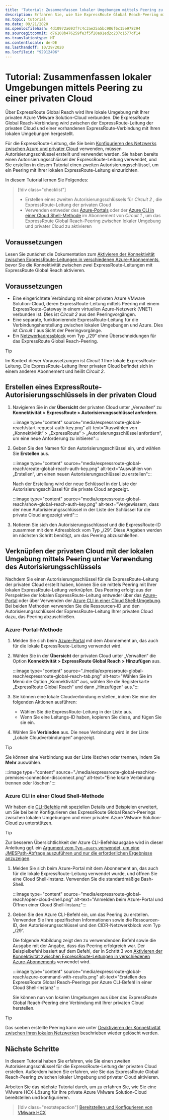 ```yaml
---
title: 'Tutorial: Zusammenfassen lokaler Umgebungen mittels Peering zu einer privaten Cloud'
description: Erfahren Sie, wie Sie ExpressRoute Global Reach-Peering mit einer privaten Cloud in einer Azure VMware Solution-Instanz erstellen.
ms.topic: tutorial
ms.date: 09/21/2020
ms.openlocfilehash: 4d10972a693f7c4c3ae25a5bc986f6c15e978294
ms.sourcegitcommit: d76108b476259fe3f5f20a91ed2c237c1577df14
ms.translationtype: HT
ms.contentlocale: de-DE
ms.lasthandoff: 10/29/2020
ms.locfileid: "92912496"
---
```

# <a name="tutorial-peer-on-premises-environments-to-a-private-cloud"></a>Tutorial: Zusammenfassen lokaler Umgebungen mittels Peering zu einer privaten Cloud

Über ExpressRoute Global Reach wird Ihre lokale Umgebung mit Ihrer privaten Azure VMware Solution-Cloud verbunden. Die ExpressRoute Global Reach-Verbindung wird zwischen der ExpressRoute-Leitung der privaten Cloud und einer vorhandenen ExpressRoute-Verbindung mit Ihren lokalen Umgebungen hergestellt. 

Für die ExpressRoute-Leitung, die Sie beim [Konfigurieren des Netzwerks zwischen Azure und privater Cloud](tutorial-configure-networking.md) verwenden, müssen Autorisierungsschlüssel erstellt und verwendet werden.  Sie haben bereits einen Autorisierungsschlüssel der ExpressRoute-Leitung verwendet, und Sie erstellen in diesem Tutorial einen zweiten Autorisierungsschlüssel, um ein Peering mit Ihrer lokalen ExpressRoute-Leitung einzurichten.

In diesem Tutorial lernen Sie Folgendes:

> [!div class="checklist"]
> * Erstellen eines zweiten Autorisierungsschlüssels für _Circuit 2_ , die ExpressRoute-Leitung der privaten Cloud
> * Verwenden entweder des [Azure-Portals](#azure-portal-method) oder der [Azure CLI in einer Cloud Shell-Methode](#azure-cli-in-a-cloud-shell-method) im Abonnement von _Circuit 1_ , um das ExpressRoute Global Reach-Peering zwischen lokaler Umgebung und privater Cloud zu aktivieren


## <a name="before-you-begin"></a>Voraussetzungen

Lesen Sie zunächst die Dokumentation zum [Aktivieren der Konnektivität zwischen ExpressRoute-Leitungen in verschiedenen Azure-Abonnements](../expressroute/expressroute-howto-set-global-reach-cli.md#enable-connectivity-between-expressroute-circuits-in-different-azure-subscriptions), bevor Sie die Konnektivität zwischen zwei ExpressRoute-Leitungen mit ExpressRoute Global Reach aktivieren.  


## <a name="prerequisites"></a>Voraussetzungen

- Eine eingerichtete Verbindung mit einer privaten Azure VMware Solution-Cloud, deren ExpressRoute-Leitung mittels Peering mit einem ExpressRoute-Gateway in einem virtuellen Azure-Netzwerk (VNET) verbunden ist. Dies ist _Circuit 2_ aus den Peeringvorgängen.  
- Eine separate, funktionierende ExpressRoute-Leitung für die Verbindungsherstellung zwischen lokalen Umgebungen und Azure. Dies ist _Circuit 1_ aus Sicht der Peeringvorgänge.
- Ein [Netzwerkadressblock](../expressroute/expressroute-routing.md#ip-addresses-used-for-peerings) vom Typ „/29“ ohne Überschneidungen für das ExpressRoute Global Reach-Peering.

> [!TIP]
> Im Kontext dieser Voraussetzungen ist _Circuit 1_ Ihre lokale ExpressRoute-Leitung. Die ExpressRoute-Leitung Ihrer privaten Cloud befindet sich in einem anderen Abonnement und heißt _Circuit 2_. 


## <a name="create-an-expressroute-authorization-key-in-the-private-cloud"></a>Erstellen eines ExpressRoute-Autorisierungsschlüssels in der privaten Cloud

1. Navigieren Sie in der **Übersicht** der privaten Cloud unter „Verwalten“ zu **Konnektivität > ExpressRoute > Autorisierungsschlüssel anfordern**.

   :::image type="content" source="media/expressroute-global-reach/start-request-auth-key.png" alt-text="Auswählen von „Konnektivität“ > „ExpressRoute“ > „Autorisierungsschlüssel anfordern“, um eine neue Anforderung zu initiieren":::

2. Geben Sie den Namen für den Autorisierungsschlüssel ein, und wählen Sie **Erstellen** aus. 

   :::image type="content" source="media/expressroute-global-reach/create-global-reach-auth-key.png" alt-text="Auswählen von „Erstellen“, um einen neuen Autorisierungsschlüssel zu erstellen":::

   Nach der Erstellung wird der neue Schlüssel in der Liste der Autorisierungsschlüssel für die private Cloud angezeigt. 

   :::image type="content" source="media/expressroute-global-reach/show-global-reach-auth-key.png" alt-text="Vergewissern, dass der neue Autorisierungsschlüssel in der Liste der Schlüssel für die private Cloud angezeigt wird":::

3. Notieren Sie sich den Autorisierungsschlüssel und die ExpressRoute-ID zusammen mit dem Adressblock vom Typ „/29“. Diese Angaben werden im nächsten Schritt benötigt, um das Peering abzuschließen. 

## <a name="peer-private-cloud-to-on-premises-using-authorization-key"></a>Verknüpfen der privaten Cloud mit der lokalen Umgebung mittels Peering unter Verwendung des Autorisierungsschlüssels

Nachdem Sie einen Autorisierungsschlüssel für die ExpressRoute-Leitung der privaten Cloud erstellt haben, können Sie sie mittels Peering mit Ihrer lokalen ExpressRoute-Leitung verknüpfen.  Das Peering erfolgt aus der Perspektive der lokalen ExpressRoute-Leitung entweder über das [Azure-Portal](#azure-portal-method) oder über Verwenden der [Azure CLI in einer Cloud Shell-Umgebung](#azure-cli-in-a-cloud-shell-method). Bei beiden Methoden verwenden Sie die Ressourcen-ID und den Autorisierungsschlüssel der ExpressRoute-Leitung Ihrer privaten Cloud dazu, das Peering abzuschließen.

### <a name="azure-portal-method"></a>Azure-Portal-Methode

1. Melden Sie sich beim [Azure-Portal](https://portal.azure.com) mit dem Abonnement an, das auch für die lokale ExpressRoute-Leitung verwendet wird.

1. Wählen Sie in der **Übersicht** der privaten Cloud unter „Verwalten“ die Option **Konnektivität > ExpressRoute Global Reach > Hinzufügen** aus.

   :::image type="content" source="./media/expressroute-global-reach/expressroute-global-reach-tab.png" alt-text="Wählen Sie im Menü die Option „Konnektivität“ aus, wählen Sie die Registerkarte „ExpressRoute Global Reach“ und dann „Hinzufügen“ aus.":::

1. Sie können eine lokale Cloudverbindung erstellen, indem Sie eine der folgenden Aktionen ausführen:

   - Wählen Sie die ExpressRoute-Leitung in der Liste aus.
   - Wenn Sie eine Leitungs-ID haben, kopieren Sie diese, und fügen Sie sie ein.

1. Wählen Sie **Verbinden** aus. Die neue Verbindung wird in der Liste „Lokale Cloudverbindungen“ angezeigt.  

>[!TIP]
>Sie können eine Verbindung aus der Liste löschen oder trennen, indem Sie **Mehr** auswählen.  
>
> :::image type="content" source="./media/expressroute-global-reach/on-premises-connection-disconnect.png" alt-text="Eine lokale Verbindung trennen oder löschen":::

### <a name="azure-cli-in-a-cloud-shell-method"></a>Azure CLI in einer Cloud Shell-Methode

Wir haben die [CLI-Befehle](../expressroute/expressroute-howto-set-global-reach-cli.md) mit speziellen Details und Beispielen erweitert, um Sie bei beim Konfigurieren des ExpressRoute Global Reach-Peerings zwischen lokalen Umgebungen und einer privaten Azure VMware Solution-Cloud zu unterstützen.  

> [!TIP]  
> Zur besseren Übersichtlichkeit der Azure CLI-Befehlsausgabe wird in dieser Anleitung ggf. ein [Argument vom Typ `–query` verwendet, um eine JMESPath-Abfrage auszuführen und nur die erforderlichen Ergebnisse anzuzeigen](/cli/azure/query-azure-cli).


1. Melden Sie sich beim Azure-Portal mit dem Abonnement an, das auch für die lokale ExpressRoute-Leitung verwendet wurde, und öffnen Sie eine Cloud Shell-Instanz. Verwenden Sie die standardmäßige Bash-Shell.
 
   :::image type="content" source="media/expressroute-global-reach/open-cloud-shell.png" alt-text="Anmelden beim Azure-Portal und Öffnen einer Cloud Shell-Instanz":::
 
2. Geben Sie den Azure CLI-Befehl ein, um das Peering zu erstellen. Verwenden Sie Ihre spezifischen Informationen sowie die Ressourcen-ID, den Autorisierungsschlüssel und den CIDR-Netzwerkblock vom Typ „/29“. 

   Die folgende Abbildung zeigt den zu verwendenden Befehl sowie die Ausgabe mit der Angabe, dass das Peering erfolgreich war. Der Beispielbefehl basiert auf dem Befehl, der in Schritt 3 von [Aktivieren der Konnektivität zwischen ExpressRoute-Leitungen in verschiedenen Azure-Abonnements](../expressroute/expressroute-howto-set-global-reach-cli.md#enable-connectivity-between-expressroute-circuits-in-different-azure-subscriptions) verwendet wird.

   :::image type="content" source="media/expressroute-global-reach/azure-command-with-results.png" alt-text="Erstellen des ExpressRoute Global Reach-Peerings per Azure CLI-Befehl in einer Cloud Shell-Instanz":::
 
   Sie können nun von lokalen Umgebungen aus über das ExpressRoute Global Reach-Peering eine Verbindung mit Ihrer privaten Cloud herstellen.

> [!TIP]
> Das soeben erstellte Peering kann wie unter [Deaktivieren der Konnektivität zwischen Ihren lokalen Netzwerken](../expressroute/expressroute-howto-set-global-reach-cli.md#disable-connectivity-between-your-on-premises-networks) beschrieben wieder gelöscht werden.


## <a name="next-steps"></a>Nächste Schritte

In diesem Tutorial haben Sie erfahren, wie Sie einen zweiten Autorisierungsschlüssel für die ExpressRoute-Leitung der privaten Cloud erstellen. Außerdem haben Sie erfahren, wie Sie das ExpressRoute Global Reach-Peering zwischen lokaler Umgebung und privater Cloud aktivieren. 

Arbeiten Sie das nächste Tutorial durch, um zu erfahren Sie, wie Sie eine VMware HCX-Lösung für Ihre private Azure VMware Solution-Cloud bereitstellen und konfigurieren.

> [!div class="nextstepaction"]
> [Bereitstellen und Konfigurieren von VMware HCX](tutorial-deploy-vmware-hcx.md)


<!-- LINKS - external-->

<!-- LINKS - internal -->